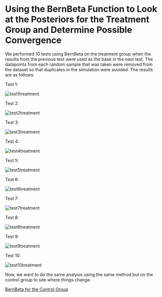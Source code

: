 # Using the BernBeta Function to Look at the Posteriors for the Treatment Group and Determine Possible Convergence

We performed 10 tests using BernBeta on the treatment group when the results from the previous test were used as the base in the next test. The datapoints from each random sample that was taken were removed from the dataset so that duplicates in the simulation were avoided. The results are as follows:

Test 1: 

![test1treatment](https://github.com/EvaGostiuk/MAT4376-project-2-team-3/blob/master/AB_DataSet/task_3/treatment_images/test1treatment.png?raw=true)

Test 2: 

![test2treatment](https://github.com/EvaGostiuk/MAT4376-project-2-team-3/blob/master/AB_DataSet/task_3/treatment_images/test2treatment.png?raw=true)

Test 3: 

![test3treatment](https://github.com/EvaGostiuk/MAT4376-project-2-team-3/blob/master/AB_DataSet/task_3/treatment_images/test3treatment.png?raw=true)

Test 4: 

![test4treatment](https://github.com/EvaGostiuk/MAT4376-project-2-team-3/blob/master/AB_DataSet/task_3/treatment_images/test4treatment.png?raw=true)

Test 5: 

![test5treatment](https://github.com/EvaGostiuk/MAT4376-project-2-team-3/blob/master/AB_DataSet/task_3/treatment_images/test5treatment.png?raw=true)

Test 6: 

![test6treatment](https://github.com/EvaGostiuk/MAT4376-project-2-team-3/blob/master/AB_DataSet/task_3/treatment_images/test6treatment.png?raw=true)

Test 7: 

![test7treatment](https://github.com/EvaGostiuk/MAT4376-project-2-team-3/blob/master/AB_DataSet/task_3/treatment_images/test7treatment.png?raw=true)

Test 8: 

![test8treatment](https://github.com/EvaGostiuk/MAT4376-project-2-team-3/blob/master/AB_DataSet/task_3/treatment_images/test8treatment.png?raw=true)

Test 9: 

![test9treatment](https://github.com/EvaGostiuk/MAT4376-project-2-team-3/blob/master/AB_DataSet/task_3/treatment_images/test9treatment.png?raw=true)

Test 10: 

![test10treatment](https://github.com/EvaGostiuk/MAT4376-project-2-team-3/blob/master/AB_DataSet/task_3/treatment_images/test10treatment.png?raw=true)



Now, we want to do the same analysis using the same method but on the control group to see where things change. 

[BernBeta for the Control Group](https://github.com/EvaGostiuk/MAT4376-project-2-team-3/blob/master/AB_DataSet/task_3/02-BernBeta_Control.md)
